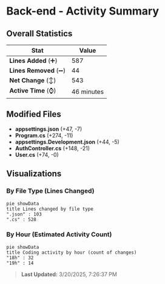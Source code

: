 # Back-end - Activity Summary 

## Overall Statistics

| Stat                   | Value                                                             |
| ---------------------- | ----------------------------------------------------------------- |
| **Lines Added** (➕)   | 587                                          |
| **Lines Removed** (➖) | 44                                        |
| **Net Change** (↕)    | 543                |
| **Active Time** (⌚)   | 46 minutes |


## Modified Files
- **appsettings.json** (+47, -7)
- **Program.cs** (+274, -11)
- **appsettings.Development.json** (+44, -5)
- **AuthController.cs** (+148, -21)
- **User.cs** (+74, -0)

## Visualizations

### By File Type (Lines Changed)

```mermaid
pie showData
title Lines changed by file type
".json" : 103
".cs" : 528
```

### By Hour (Estimated Activity Count)

```mermaid
pie showData
title Coding activity by hour (count of changes)
"18h" : 32
"19h" : 14
```


> **Last Updated:** 3/20/2025, 7:26:37 PM
